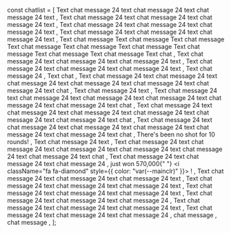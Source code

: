 const chatlist = [
<Comchat name="Kusti" person="75" diaval="75">
Text chat message 24 text chat message 24 text chat message 24 text
</Comchat>,
<Comchat name="Kusti" person="75" diaval="75">
Text chat message 24 text chat message 24 text chat message 24 text
</Comchat>,
<Comchat name="Kusti" person="75" diaval="75">
Text chat message 24 text chat message 24 text chat message 24 text
</Comchat>,
<Comchat name="Kusti" person="75" diaval="75">
Text chat message 24 text chat message 24 text chat message 24 text
</Comchat>,
<Chatnotify val="750">
Text chat message Text chat message Text chat message Text chat message Text
chat message Text chat message Text chat message Text chat message Text chat
message Text chat
</Chatnotify>,
<Comchat name="Kusti" person="75" diaval="75">
Text chat message 24 text chat message 24 text chat message 24 text
</Comchat>,
<Comchat name="Kusti" person="100" diaval="92">
Text chat message 24 text chat message 24 text chat message 24 text
</Comchat>,
<Comchat name="Kusti" person="100" diaval="92">
Text chat message 24
</Comchat>,
<Comchat name="Kusti" person="125" diaval="112">
Text chat
</Comchat>,
<Comchat name="Kusti" person="125" diaval="120">
Text chat message 24 text chat message 24 text chat message 24 text chat
message 24 text chat message 24 text chat message 24 text chat
</Comchat>,
<Comchat name="Kusti" person="150" diaval="152">
Text chat message 24 text
</Comchat>,
<Comchat name="Kusti" person="150" diaval="175">
Text chat message 24 text chat message 24 text chat message 24 text chat
message 24 text chat message 24 text chat message 24 text chat
</Comchat>,
<Adminchat name="Cat">
Text chat message 24 text chat message 24 text chat message 24 text chat
message 24 text chat message 24 text chat message 24 text chat
</Adminchat>,
<Modchat val="750" name="Kusti">
Text chat message 24 text chat message 24 text chat message 24 text chat
message 24 text chat message 24 text chat message 24 text chat
</Modchat>,
<Roundnotify title="russian roulette">
There's been no shot for 10 rounds!
</Roundnotify>,
<Comchat name="Kusti" person="150" diaval="152">
Text chat message 24 text
</Comchat>,
<Comchat name="Kusti" person="125" diaval="114">
Text chat message 24 text chat message 24 text chat message 24 text chat
message 24 text chat message 24 text chat message 24 text chat
</Comchat>,
<Comchat name="Kusti" person="100" diaval="92">
Text chat message 24 text chat message 24 text chat message 24
</Comchat>,
<Wonnotify title="russian roulette">
just won 570,000{" "}
<i className="fa fa-diamond" style={{ color: "var(--mainclr)" }}></i> !
</Wonnotify>,
<Comchat name="Kusti" person="125" diaval="113">
Text chat message 24 text chat message 24 text chat message 24 text
</Comchat>,
<Comchat name="Kusti" person="150" diaval="173">
Text chat message 24 text chat message 24 text chat message 24 text
</Comchat>,
<Comchat name="Kusti" person="150" diaval="173">
Text chat message 24 text chat message 24 text chat message 24 text
</Comchat>,
<Comchat name="Kusti" person="100" diaval="92">
Text chat message 24 text chat message 24 text chat message 24
</Comchat>,
<Comchat name="Kusti" person="150" diaval="173">
Text chat message 24 text chat message 24 text chat message 24 text
</Comchat>,
<Comchat name="Kusti" person="100" diaval="92">
Text chat message 24 text chat message 24 text chat message 24
</Comchat>,
<Comchat name="Kusti" person="75" diaval="75">
chat message
</Comchat>,
<Comchat name="Kusti" person="75" diaval="75">
chat message
</Comchat>,
];
